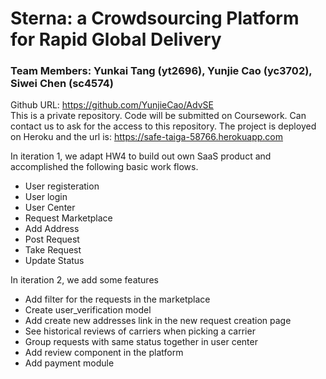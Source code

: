 # Sterna: a Crowdsourcing Platform for Rapid Global Delivery

### Team Members: Yunkai Tang (yt2696), Yunjie Cao (yc3702), Siwei Chen (sc4574)

Github URL: https://github.com/YunjieCao/AdvSE  
This is a private repository. Code will be submitted on Coursework. Can contact us to ask for the access to this repository.
The project is deployed on Heroku and the url is: https://safe-taiga-58766.herokuapp.com

In iteration 1, we adapt HW4 to build out own SaaS product and accomplished the following basic work flows.

- User registeration
- User login
- User Center
- Request Marketplace
- Add Address
- Post Request
- Take Request
- Update Status


In iteration 2, we add some features

- Add filter for the requests in the marketplace
- Create user_verification model
- Add create new addresses link in the new request creation page
- See historical reviews of carriers when picking a carrier
- Group requests with same status together in user center
- Add review component in the platform
- Add payment module

